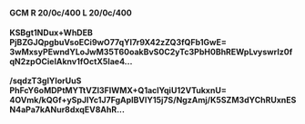 #### GCM R 20/0c/400 L 20/0c/400
**KSBgt1NDux+WhDEB**<br/>**PjBZGJQpgbuVsoECi9wO77qYI7r9X42zZQ3fQFb1GwE=**<br/>**3wMxsyPEwndYLoJwM35T60oakBvS0C2yTc3PbH0BhREWpLvyswrlz0fqN2zpOCielAknv1fOctX5Iae4...**<br/><br/>
**/sqdzT3glYIorUuS**<br/>**PhFcY6oMDPtMYTtVZl3FIWMX+Q1aclYqiU12VTukxnU=**<br/>**4OVmk/kQGf+ySpJlYc1J7FgApIBVIY15j7S/NgzAmj/K5SZM3dYChRUxnESN4aPa7kANur8dxqEV8AhR...**